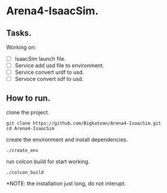# Arena4-IsaacSim.

## Tasks.
Working on:
 - [ ] IsaacSim launch file.
 - [ ] Service add usd file to environment.
 - [ ] Service convert urdf to usd.
 - [ ] Servoce convert sdf to usd.

## How to run.

clone the project.
```
git clone https://github.com/Bigkatoan/Arena4-IsaacSim.git
cd Arena4-IsaacSim
```

create the environment and install dependencies.
```
./create_env
```

run colcon build for start working.
```
./colcon_build
```

*NOTE: the installation just long, do not interupt.
